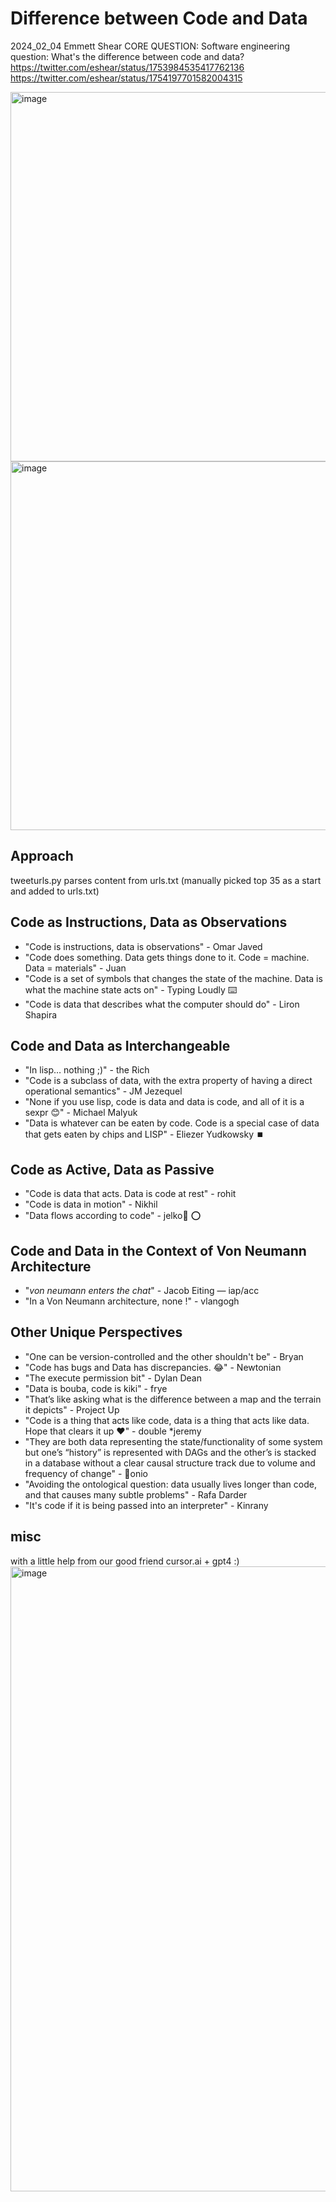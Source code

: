# Difference between Code and Data

2024_02_04 Emmett Shear
CORE QUESTION: Software engineering question: What's the difference between code and data?
https://twitter.com/eshear/status/1753984535417762136
https://twitter.com/eshear/status/1754197701582004315

<img width="591" alt="image" src="https://github.com/andrewyu0/diff-code-data/assets/5696002/405494db-0e14-4f86-ba4a-4feb3bf89a6e">
<img width="590" alt="image" src="https://github.com/andrewyu0/diff-code-data/assets/5696002/1267be8d-863b-4822-82fd-e2a52a9f8096">



## Approach
tweeturls.py parses content from urls.txt (manually picked top 35 as a start and added to urls.txt)

## Code as Instructions, Data as Observations
- "Code is instructions, data is observations" - Omar Javed
- "Code does something. Data gets things done to it. Code = machine. Data = materials" - Juan
- "Code is a set of symbols that changes the state of the machine. Data is what the machine state acts on" - Typing Loudly ⌨️
- "Code is data that describes what the computer should do" - Liron Shapira

## Code and Data as Interchangeable
- "In lisp… nothing ;)" - the Rich
- "Code is a subclass of data, with the extra property of having a direct operational semantics" - JM Jezequel
- "None if you use lisp, code is data and data is code, and all of it is a sexpr 😊" - Michael Malyuk
- "Data is whatever can be eaten by code. Code is a special case of data that gets eaten by chips and LISP" - Eliezer Yudkowsky ⏹️

## Code as Active, Data as Passive
- "Code is data that acts. Data is code at rest" - rohit
- "Code is data in motion" - Nikhil
- "Data flows according to code" - jelko🐍 ⭕️

## Code and Data in the Context of Von Neumann Architecture
- "*von neumann enters the chat*" - Jacob Eiting — iap/acc
- "In a Von Neumann architecture, none !" - vlangogh

## Other Unique Perspectives
- "One can be version-controlled and the other shouldn't be" - Bryan
- "Code has bugs and Data has discrepancies. 😂" - Newtonian
- "The execute permission bit" - Dylan Dean
- "Data is bouba, code is kiki" - frye
- "That’s like asking what is the difference between a map and the terrain it depicts" - Project Up
- "Code is a thing that acts like code, data is a thing that acts like data. Hope that clears it up ❤️" - double *jeremy
- "They are both data representing the state/functionality of some system but one’s “history” is represented with DAGs and the other’s is stacked in a database without a clear causal structure track due to volume and frequency of change" - 🐜onio
- "Avoiding the ontological question: data usually lives longer than code, and that causes many subtle problems" - Rafa Darder
- "It's code if it is being passed into an interpreter" - Kinrany


## misc
with a little help from our good friend cursor.ai + gpt4 :) 
<img width="1000" alt="image" src="https://github.com/andrewyu0/diff-code-data/assets/5696002/8fa41800-5a0a-401d-bfd3-2c7290817b32">
